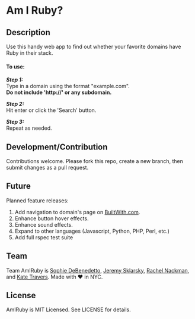 # Am I Ruby?

## Description

Use this handy web app to find out whether your favorite domains have Ruby in their stack.

#### To use:

_**Step 1:**_  
Type in a domain using the format "example.com".   
**Do not include 'http://' or any subdomain.**

_**Step 2:**_  
Hit enter or click the 'Search' button.

_**Step 3:**_  
Repeat as needed.


## Development/Contribution

Contributions welcome. Please fork this repo, create a new branch, then submit changes as a pull request.


## Future

Planned feature releases:  
1. Add navigation to domain's page on [BuiltWith.com](http://builtwith.com/).  
2. Enhance button hover effects.  
3. Enhance sound effects.  
4. Expand to other languages (Javascript, Python, PHP, Perl, etc.)  
5. Add full rspec test suite  
 

## Team

Team AmIRuby is [Sophie DeBenedetto](https://github.com/SophieDeBenedetto), [Jeremy Sklarsky](https://github.com/jeremysklarsky), [Rachel Nackman](https://github.com/rnackman), and [Kate Travers](https://github.com/ktravers). Made with ♥ in NYC.


## License

AmIRuby is MIT Licensed. See LICENSE for details.
